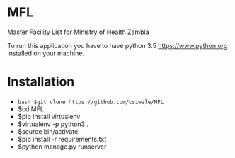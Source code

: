 # MFL
Master Facility List for Ministry of Health Zambia

To run this application you have to have python 3.5 https://www.python.org installed on your machine.

# Installation

- ```bash $git clone https://github.com/csiwale/MFL```
- $cd MFL
- $pip install virtualenv
- $virtualenv -p python3 .
- $source bin/activate
- $pip install -r requirements.txt
- $python manage.py runserver
